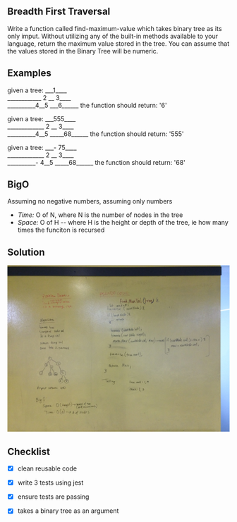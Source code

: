 ## Breadth First Traversal
Write a function called find-maximum-value which takes binary tree as its only imput. Without utilizing any of the built-in methods available to your language, return the maximum value stored in the tree. You can assume that the values stored in the Binary Tree will be numeric.

## Examples
given a tree:  ___1\_\_\_\_  
____________ 2 __ 3\_\_\_\_    
__________4__5 __\_6\_\_\_\_\_\_
the function should return: '6'    

given a tree:  ___555\_\_\_\_  
_____________ 2 __ 3\_\_\_\_    
__________4__5 __\___68\_\_\_\_\_\_
the function should return: '555'  

given a tree:  ___- 75\_\_\_\_  
_____________ 2 __ 3\_\_\_\_    
__________- 4__5 __\___68\_\_\_\_\_\_
the function should return: '68'   


## BigO
Assuming no negative numbers, assuming only numbers
- _Time:_ O of N, where N is the number of nodes in the tree
- _Space:_ O of H -- where H is the height or depth of the tree, ie how many times the funciton is recursed

## Solution
![white board image](./assets/find-maximum-value.JPG)


## Checklist
- [x] clean reusable code
- [x] write 3 tests using jest
- [x] ensure tests are passing
- [x] takes a binary tree as an argument



